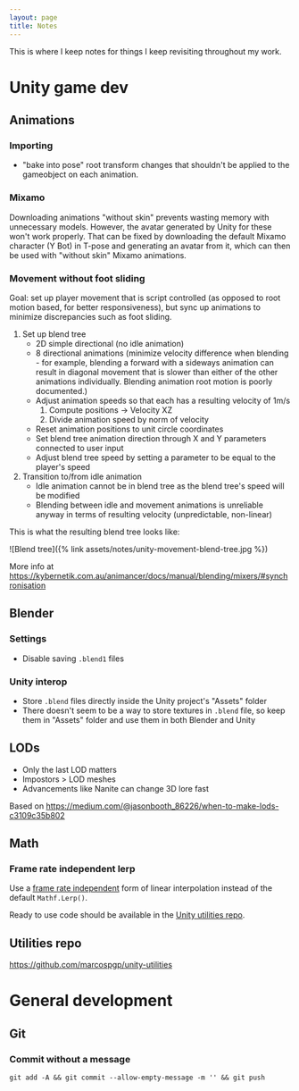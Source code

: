 ```yaml
---
layout: page
title: Notes
---
```


This is where I keep notes for things I keep revisiting throughout my work.

# Unity game dev

## Animations

### Importing

- "bake into pose" root transform changes that shouldn't be applied to the gameobject on each animation.

### Mixamo

Downloading animations "without skin" prevents wasting memory with unnecessary models.
However, the avatar generated by Unity for these won't work properly.
That can be fixed by downloading the default Mixamo character (Y Bot) in T-pose and generating an avatar from it, which can then be used with "without skin" Mixamo animations.

### Movement without foot sliding

Goal: set up player movement that is script controlled (as opposed to root motion based, for better responsiveness), but sync up animations to minimize discrepancies such as foot sliding.

1. Set up blend tree
   - 2D simple directional (no idle animation)
   - 8 directional animations (minimize velocity difference when blending - for example, blending a forward with a sideways animation can result in diagonal movement that is slower than either of the other animations individually. Blending animation root motion is poorly documented.)
   - Adjust animation speeds so that each has a resulting velocity of 1m/s
     1. Compute positions -> Velocity XZ
     2. Divide animation speed by norm of velocity
   - Reset animation positions to unit circle coordinates
   - Set blend tree animation direction through X and Y parameters connected to user input
   - Adjust blend tree speed by setting a parameter to be equal to the player's speed
2. Transition to/from idle animation
   - Idle animation cannot be in blend tree as the blend tree's speed will be modified
   - Blending between idle and movement animations is unreliable anyway in terms of resulting velocity (unpredictable, non-linear)

This is what the resulting blend tree looks like:

![Blend tree]({% link assets/notes/unity-movement-blend-tree.jpg %})

More info at <https://kybernetik.com.au/animancer/docs/manual/blending/mixers/#synchronisation>

## Blender

### Settings

- Disable saving `.blend1` files

### Unity interop

- Store `.blend` files directly inside the Unity project's "Assets" folder
- There doesn't seem to be a way to store textures in `.blend` file, so keep them in "Assets" folder and use them in both Blender and Unity

## LODs

- Only the last LOD matters
- Impostors > LOD meshes
- Advancements like Nanite can change 3D lore fast

Based on <https://medium.com/@jasonbooth_86226/when-to-make-lods-c3109c35b802>

## Math

### Frame rate independent lerp

Use a [frame rate independent](https://marcospereira.me/2022/08/24/lerp-how-to-frame-rate-independent/) form of linear interpolation instead of the default `Mathf.Lerp()`.

Ready to use code should be available in the [Unity utilities repo](https://github.com/marcospgp/unity-utilities).

## Utilities repo

<https://github.com/marcospgp/unity-utilities>

# General development

## Git

### Commit without a message

`git add -A && git commit --allow-empty-message -m '' && git push`

